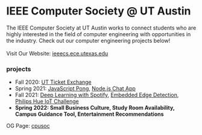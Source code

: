 # IEEE Computer Society @ UT Austin

The IEEE Computer Society at UT Austin works to connect students who are highly interested in the field of computer engineering with opportunities in the industry. Check out our computer engineering projects below!
&nbsp;  
&nbsp;  
Visit Our Website: [ieeecs.ece.utexas.edu](http://ieeecs.ece.utexas.edu/)  

### projects
- Fall 2020: [UT Ticket Exchange](https://github.com/ieeecs-ut/ut-ticket-exchange)
- Spring 2021: [JavaScript Pong](https://github.com/ieeecs-ut/mp1-js-pong), [Node.js Chat App](https://github.com/ieeecs-ut/mp2-node-chat)
- Fall 2021: [Deep Learning with Spotify](https://github.com/ieeecs-ut/spotify-deep-learning), [Embedded Edge Detection](https://github.com/ieeecs-ut/embedded-edge-detection), [Philips Hue IoT Challenge](https://github.com/ieeecs-ut/phue-iot-challenge)
- **Spring 2022: Small Business Culture, Study Room Availability, Campus Guidance Tool, Entertainment Recommendations**


OG Page: [cpusoc](https://github.com/cpusoc/)  
